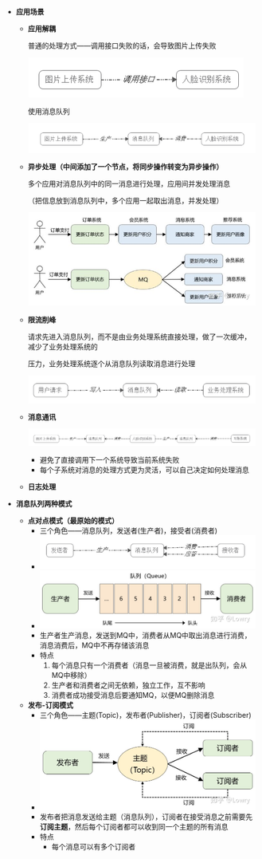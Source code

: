 * **应用场景**

  * **应用解耦**

    普通的处理方式——调用接口失败的话，会导致图片上传失败

    ![1](p/2.png)

    使用消息队列

    

    ![1](p/3.png)

  * **异步处理（中间添加了一个节点，将同步操作转变为异步操作）**

    多个应用对消息队列中的同一消息进行处理，应用间并发处理消息

    （把信息放到消息队列中，多个应用一起取出消息，并发处理）

    ![1](p/3.jpg)

  * **限流削峰**

    请求先进入消息队列，而不是由业务处理系统直接处理，做了一次缓冲，减少了业务处理系统的

    压力，业务处理系统逐个从消息队列读取消息进行处理

    ![1](p/4.png)

    

  * **消息通讯**

    ![1](p/5.png)
  
    * 避免了直接调用下一个系统导致当前系统失败
    * 每个子系统对消息的处理方式更为灵活，可以自己决定如何处理消息
    
  * **日志处理**



* **消息队列两种模式**
  * **点对点模式（最原始的模式）**
    * 三个角色——消息队列，发送者(生产者)，接受者(消费者)
    * ![1](p/6.png)
    * ![1](p/1.jpg)
    * 生产者生产消息，发送到MQ中，消费者从MQ中取出消息进行消费，消息消费后，MQ中不再存储该消息
    * 特点
      1. 每个消息只有一个消费者（消息一旦被消费，就是出队列，会从MQ中移除）
      2. 生产者和消费者之间无依赖，独立工作，互不影响
      3. 消费者成功接受消息后要通知MQ，以便MQ删除消息
  * **发布-订阅模式**
    * 三个角色——主题(Topic)，发布者(Publisher)，订阅者(Subscriber)
    * ![1](p/2.jpg)
    * 发布者把消息发送给主题（消息队列），订阅者在接受消息之前需要先**订阅主题**，然后每个订阅者都可以收到同一个主题的所有消息
    * 特点
      * 每个消息可以有多个订阅者

